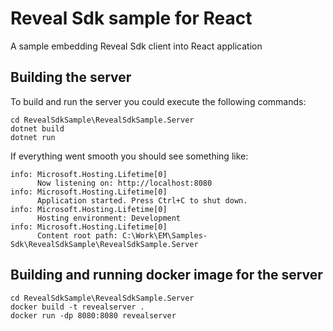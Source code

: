 # Reveal Sdk sample for React

A sample embedding Reveal Sdk client into React application

## Building the server

To build and run the server you could execute the following commands:

```
cd RevealSdkSample\RevealSdkSample.Server
dotnet build
dotnet run
```

If everything went smooth you should see something like:

```
info: Microsoft.Hosting.Lifetime[0]
      Now listening on: http://localhost:8080
info: Microsoft.Hosting.Lifetime[0]
      Application started. Press Ctrl+C to shut down.
info: Microsoft.Hosting.Lifetime[0]
      Hosting environment: Development
info: Microsoft.Hosting.Lifetime[0]
      Content root path: C:\Work\EM\Samples-Sdk\RevealSdkSample\RevealSdkSample.Server
```

## Building and running docker image for the server

```
cd RevealSdkSample\RevealSdkSample.Server
docker build -t revealserver .
docker run -dp 8080:8080 revealserver
```
